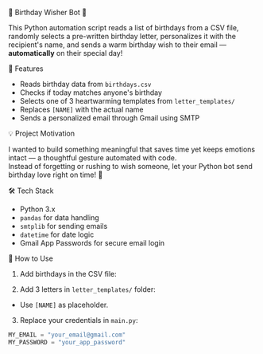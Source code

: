 🎉 Birthday Wisher Bot 🎂

This Python automation script reads a list of birthdays from a CSV file, randomly selects a pre-written birthday letter, personalizes it with the recipient's name, and sends a warm birthday wish to their email — **automatically** on their special day!

📌 Features

- Reads birthday data from `birthdays.csv`
- Checks if today matches anyone's birthday
- Selects one of 3 heartwarming templates from `letter_templates/`
- Replaces `[NAME]` with the actual name
- Sends a personalized email through Gmail using SMTP

💡 Project Motivation

I wanted to build something meaningful that saves time yet keeps emotions intact — a thoughtful gesture automated with code.  
Instead of forgetting or rushing to wish someone, let your Python bot send birthday love right on time! 💌

🛠️ Tech Stack

- Python 3.x
- `pandas` for data handling
- `smtplib` for sending emails
- `datetime` for date logic
- Gmail App Passwords for secure email login

🧪 How to Use

1. Add birthdays in the CSV file:

2. Add 3 letters in `letter_templates/` folder:
- Use `[NAME]` as placeholder.

3. Replace your credentials in `main.py`:
```python
MY_EMAIL = "your_email@gmail.com"
MY_PASSWORD = "your_app_password"

